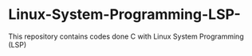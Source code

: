 # Linux-System-Programming-LSP-
This repository contains codes done C with Linux System Programming (LSP)
